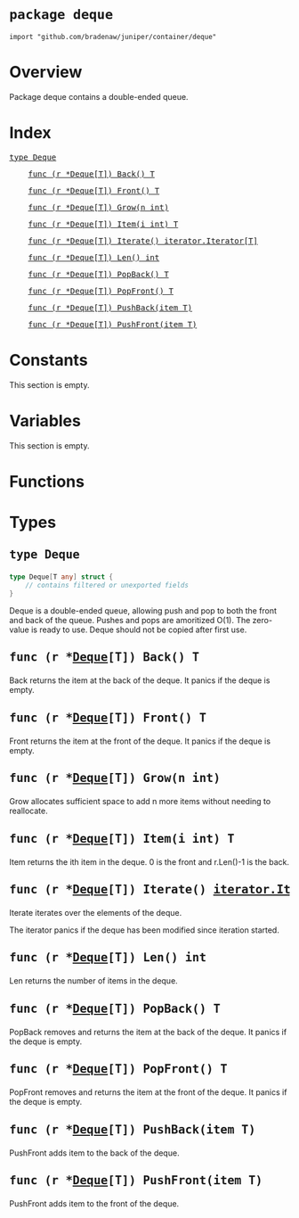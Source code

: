 # `package deque`

```
import "github.com/bradenaw/juniper/container/deque"
```

# Overview

Package deque contains a double-ended queue.


# Index

<pre><a href="#Deque">type Deque</a></pre>
<pre>    <a href="#Back">func (r *Deque[T]) Back() T</a></pre>
<pre>    <a href="#Front">func (r *Deque[T]) Front() T</a></pre>
<pre>    <a href="#Grow">func (r *Deque[T]) Grow(n int)</a></pre>
<pre>    <a href="#Item">func (r *Deque[T]) Item(i int) T</a></pre>
<pre>    <a href="#Iterate">func (r *Deque[T]) Iterate() iterator.Iterator[T]</a></pre>
<pre>    <a href="#Len">func (r *Deque[T]) Len() int</a></pre>
<pre>    <a href="#PopBack">func (r *Deque[T]) PopBack() T</a></pre>
<pre>    <a href="#PopFront">func (r *Deque[T]) PopFront() T</a></pre>
<pre>    <a href="#PushBack">func (r *Deque[T]) PushBack(item T)</a></pre>
<pre>    <a href="#PushFront">func (r *Deque[T]) PushFront(item T)</a></pre>

# Constants

This section is empty.

# Variables

This section is empty.

# Functions

# Types

## <a id="Deque"></a><pre>type Deque</pre>
```go
type Deque[T any] struct {
	// contains filtered or unexported fields
}
```

Deque is a double-ended queue, allowing push and pop to both the front and back of the queue.
Pushes and pops are amoritized O(1). The zero-value is ready to use. Deque should not be copied
after first use.


<h2><a id="Back"></a><pre>func (r *<a href="#Deque">Deque</a>[T]) Back() T</pre></h2>

Back returns the item at the back of the deque. It panics if the deque is empty.


<h2><a id="Front"></a><pre>func (r *<a href="#Deque">Deque</a>[T]) Front() T</pre></h2>

Front returns the item at the front of the deque. It panics if the deque is empty.


<h2><a id="Grow"></a><pre>func (r *<a href="#Deque">Deque</a>[T]) Grow(n int)</pre></h2>

Grow allocates sufficient space to add n more items without needing to reallocate.


<h2><a id="Item"></a><pre>func (r *<a href="#Deque">Deque</a>[T]) Item(i int) T</pre></h2>

Item returns the ith item in the deque. 0 is the front and r.Len()-1 is the back.


<h2><a id="Iterate"></a><pre>func (r *<a href="#Deque">Deque</a>[T]) Iterate() <a href="../iterator.md#Iterator">iterator.Iterator</a>[T]</pre></h2>

Iterate iterates over the elements of the deque.

The iterator panics if the deque has been modified since iteration started.


<h2><a id="Len"></a><pre>func (r *<a href="#Deque">Deque</a>[T]) Len() int</pre></h2>

Len returns the number of items in the deque.


<h2><a id="PopBack"></a><pre>func (r *<a href="#Deque">Deque</a>[T]) PopBack() T</pre></h2>

PopBack removes and returns the item at the back of the deque. It panics if the deque is empty.


<h2><a id="PopFront"></a><pre>func (r *<a href="#Deque">Deque</a>[T]) PopFront() T</pre></h2>

PopFront removes and returns the item at the front of the deque. It panics if the deque is empty.


<h2><a id="PushBack"></a><pre>func (r *<a href="#Deque">Deque</a>[T]) PushBack(item T)</pre></h2>

PushFront adds item to the back of the deque.


<h2><a id="PushFront"></a><pre>func (r *<a href="#Deque">Deque</a>[T]) PushFront(item T)</pre></h2>

PushFront adds item to the front of the deque.


